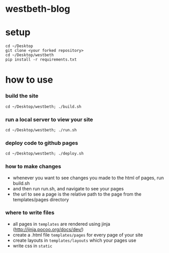 # westbeth-blog

# setup

```
cd ~/Desktop
git clone <your forked repository> 
cd ~/Desktop/westbeth
pip install -r requirements.txt
```

# how to use

### build the site
```cd ~/Desktop/westbeth; ./build.sh```

### run a local server to view your site
```cd ~/Desktop/westbeth; ./run.sh```

### deploy code to github pages
```cd ~/Desktop/westbeth; ./deploy.sh```

### how to make changes
- whenever you want to see changes you made to the html of pages, run build.sh
- and then run run.sh, and navigate to see your pages
- the url to see a page is the relative path to the page from the templates/pages directory

### where to write files
- all pages in `templates` are rendered using jinja (http://jinja.pocoo.org/docs/dev/)
- create a .html file `templates/pages` for every page of your site
- create layouts in `templates/layouts` which your pages use 
- write css in `static`
